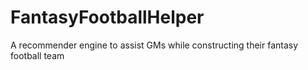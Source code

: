 # FantasyFootballHelper
A recommender engine to assist GMs while constructing their fantasy football team
